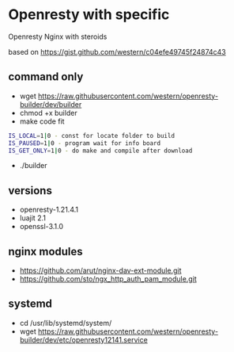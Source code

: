 # Openresty with specific

Openresty Nginx with steroids

based on https://gist.github.com/western/c04efe49745f24874c43

## command only

* wget https://raw.githubusercontent.com/western/openresty-builder/dev/builder
* chmod +x builder
* make code fit
```bash
IS_LOCAL=1|0 - const for locate folder to build
IS_PAUSED=1|0 - program wait for info board
IS_GET_ONLY=1|0 - do make and compile after download
```
* ./builder

## versions

* openresty-1.21.4.1
* luajit 2.1
* openssl-3.1.0

## nginx modules

* https://github.com/arut/nginx-dav-ext-module.git
* https://github.com/sto/ngx_http_auth_pam_module.git

## systemd

* cd /usr/lib/systemd/system/
* wget https://raw.githubusercontent.com/western/openresty-builder/dev/etc/openresty12141.service

